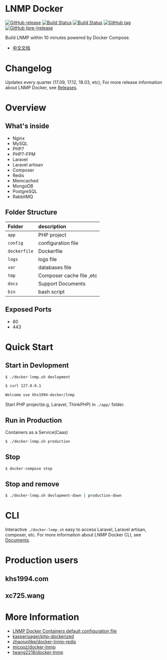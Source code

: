 # LNMP Docker

[![GitHub release](https://img.shields.io/github/release/khs1994-docker/lnmp.svg)]() [![Build Status](https://travis-ci.org/khs1994-docker/lnmp.svg?branch=master)](https://travis-ci.org/khs1994-docker/lnmp) [![Build Status](https://travis-ci.org/khs1994-docker/lnmp.svg?branch=dev)](https://travis-ci.org/khs1994-docker/lnmp) [![GitHub tag](https://img.shields.io/github/tag/khs1994-docker/lnmp.svg)]() [![GitHub (pre-)release](https://img.shields.io/github/release/khs1994-docker/lnmp/all.svg)]()

Build LNMP within 10 minutes powered by Docker Compose.

* [中文文档](README.cn.md)

# Changelog

Updates every quarter (17.09, 17.12, 18.03, etc), For more release information about LNMP Docker, see [Releases](https://github.com/khs1994-docker/lnmp/releases).

# Overview

## What's inside

* Nginx
* MySQL
* PHP7
* PHP7-FPM
* Laravel
* Laravel artisan
* Composer
* Redis
* Memcached
* MongoDB
* PostgreSQL
* RabbitMQ

## Folder Structure

|Folder|description|
|:--|:--|
|`app`         |PHP project       |
|`config`      |configuration file|               
|`dockerfile`  |Dockerfile        |
|`logs`        |logs file         |
|`var`         |databases file    |
|`tmp`         |Composer cache file ,etc |
|`docs`        |Support Documents        |
|`bin`         |bash script              |

## Exposed Ports

* 80
* 443

# Quick Start

## Start in Devlopment

```bash
$ ./docker-lnmp.sh devlopment

$ curl 127.0.0.1

Welcome use khs1994-docker/lnmp

```

Start PHP project(e.g, Laravel, ThinkPHP) in `./app/` folder.

## Run in Production

Containers as a Service(Caas)

```bash
$ ./docker-lnmp.sh production
```

## Stop

```bash
$ docker-compose stop
```

## Stop and remove

```bash
$ ./docker-lnmp.sh devlopment-down | production-down
```

# CLI

Interactive `./docker-lnmp.sh` easy to access Laravel, Laravel artisan, composer, etc. For more information about LNMP Docker CLI, see [Documents](docs/cli.md).

# Production users

## khs1994.com

## xc725.wang

# More Information

* [LNMP Docker Containers default configuration file](https://github.com/khs1994-docker/lnmp-default-config)
* [kasperisager/php-dockerized](https://github.com/kasperisager/php-dockerized)
* [zhaojunlike/docker-lnmp-redis](https://github.com/zhaojunlike/docker-lnmp-redis)
* [micooz/docker-lnmp](https://github.com/micooz/docker-lnmp)
* [twang2218/docker-lnmp](https://github.com/twang2218/docker-lnmp)
